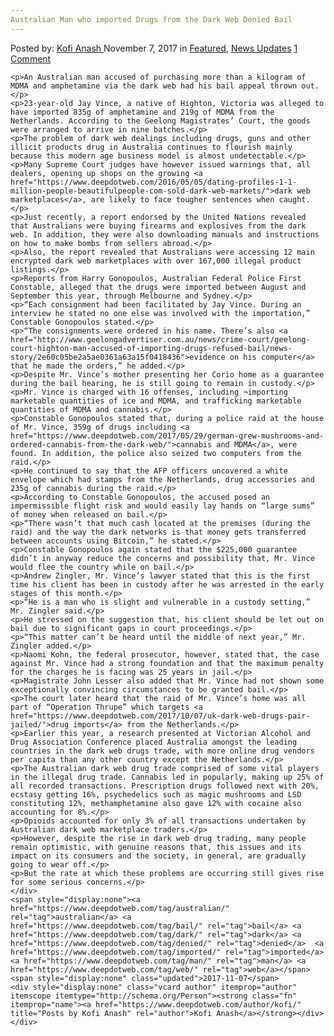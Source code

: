 ```yaml
---
Australian Man who imported Drugs from the Dark Web Denied Bail
---
```

<article class="post-listing post-23430 post type-post status-publish format-standard has-post-thumbnail hentry  tag-australian tag-bail tag-dark tag-denied tag-imported tag-man tag-web">
    <div class="post-inner">
        <span>Posted by: <a href="https://www.deepdotweb.com/author/kofi/" title="">Kofi Anash </a></span>
    <span>November 7, 2017</span>
    <span>in <a href="https://www.deepdotweb.com/category/deepdot-news/" rel="category tag">Featured</a>, <a href="https://www.deepdotweb.com/category/news-updates/" rel="category tag">News Updates</a></span>
    <span><a href="https://www.deepdotweb.com/2017/11/07/australian-man-imported-drugs-dark-web-denied-bail/#comments">1 Comment</a></span>
    </p>
    <div class="clear"></div>
    
    <p>An Australian man accused of purchasing more than a kilogram of MDMA and amphetamine via the dark web had his bail appeal thrown out.</p>
    <p>23-year-old Jay Vince, a native of Highton, Victoria was alleged to have imported 835g of amphetamine and 219g of MDMA from the Netherlands. According to the Geelong Magistrates’ Court, the goods were arranged to arrive in nine batches.</p>
    <p>The problem of dark web dealings including drugs, guns and other illicit products drug in Australia continues to flourish mainly because this modern age business model is almost undetectable.</p>
    <p>Many Supreme Court judges have however issued warnings that, all dealers, opening up shops on the growing <a href="https://www.deepdotweb.com/2016/05/05/dating-profiles-1-1-million-people-beautifulpeople-com-sold-dark-web-markets/">dark web marketplaces</a>, are likely to face tougher sentences when caught.</p>
    <p>Just recently, a report endorsed by the United Nations revealed that Australians were buying firearms and explosives from the dark web. In addition, they were also downloading manuals and instructions on how to make bombs from sellers abroad.</p>
    <p>Also, the report revealed that Australians were accessing 12 main encrypted dark web marketplaces with over 167,000 illegal product listings.</p>
    <p>Reports from Harry Gonopoulos, Australian Federal Police First Constable, alleged that the drugs were imported between August and September this year, through Melbourne and Sydney.</p>
    <p>“Each consignment had been facilitated by Jay Vince. During an interview he stated no one else was involved with the importation,” Constable Gonopoulos stated.</p>
    <p>“The consignments were ordered in his name. There’s also <a href="http://www.geelongadvertiser.com.au/news/crime-court/geelong-court-highton-man-accused-of-importing-drugs-refused-bail/news-story/2e60c05be2a5ae0361a63a15f0418436">evidence on his computer</a> that he made the orders,” he added.</p>
    <p>Despite Mr. Vince’s mother presenting her Corio home as a guarantee during the bail hearing, he is still going to remain in custody.</p>
    <p>Mr. Vince is charged with 16 offenses, including ¬importing marketable quantities of ice and MDMA, and trafficking marketable quantities of MDMA and cannabis.</p>
    <p>Constable Gonopoulos stated that, during a police raid at the house of Mr. Vince, 359g of drugs including <a href="https://www.deepdotweb.com/2017/05/29/german-grew-mushrooms-and-ordered-cannabis-from-the-dark-web/">cannabis and MDMA</a>, were found. In addition, the police also seized two computers from the raid.</p>
    <p>He continued to say that the AFP officers uncovered a white envelope which had stamps from the Netherlands, drug accessories and 235g of cannabis during the raid.</p>
    <p>According to Constable Gonopoulos, the accused posed an impermissible flight risk and would easily lay hands on “large sums” of money when released on bail.</p>
    <p>“There wasn’t that much cash located at the premises (during the raid) and the way the dark networks is that money gets transferred between accounts using Bitcoin,” he stated.</p>
    <p>Constable Gonopoulos again stated that the $225,000 guarantee didn’t in anyway reduce the concerns and possibility that, Mr. Vince would flee the country while on bail.</p>
    <p>Andrew Zingler, Mr. Vince’s lawyer stated that this is the first time his client has been in custody after he was arrested in the early stages of this month.</p>
    <p>“He is a man who is slight and vulnerable in a custody setting,” Mr. Zingler said.</p>
    <p>He stressed on the suggestion that, his client should be let out on bail due to significant gaps in court proceedings.</p>
    <p>“This matter can’t be heard until the middle of next year,” Mr. Zingler added.</p>
    <p>Naomi Kohn, the federal prosecutor, however, stated that, the case against Mr. Vince had a strong foundation and that the maximum penalty for the charges he is facing was 25 years in jail.</p>
    <p>Magistrate John Lesser also added that Mr. Vince had not shown some exceptionally convincing circumstances to be granted bail.</p>
    <p>The court later heard that the raid of Mr. Vince’s home was all part of “Operation Thrupe” which targets <a href="https://www.deepdotweb.com/2017/10/07/uk-dark-web-drugs-pair-jailed/">drug imports</a> from the Netherlands.</p>
    <p>Earlier this year, a research presented at Victorian Alcohol and Drug Association Conference placed Australia amongst the leading countries in the dark web drugs trade, with more online drug vendors per capita than any other country except the Netherlands.</p>
    <p>The Australian dark web drug trade comprised of some vital players in the illegal drug trade. Cannabis led in popularly, making up 25% of all recorded transactions. Prescription drugs followed next with 20%, ecstasy getting 16%, psychedelics such as magic mushrooms and LSD constituting 12%, methamphetamine also gave 12% with cocaine also accounting for 8%.</p>
    <p>Opioids accounted for only 3% of all transactions undertaken by Australian dark web marketplace traders.</p>
    <p>However, despite the rise in dark web drug trading, many people remain optimistic, with genuine reasons that, this issues and its impact on its consumers and the society, in general, are gradually going to wear off.</p>
    <p>But the rate at which these problems are occurring still gives rise for some serious concerns.</p>
    </div>
    <span style="display:none"><a href="https://www.deepdotweb.com/tag/australian/" rel="tag">australian</a> <a href="https://www.deepdotweb.com/tag/bail/" rel="tag">bail</a> <a href="https://www.deepdotweb.com/tag/dark/" rel="tag">dark</a> <a href="https://www.deepdotweb.com/tag/denied/" rel="tag">denied</a>  <a href="https://www.deepdotweb.com/tag/imported/" rel="tag">imported</a> <a href="https://www.deepdotweb.com/tag/man/" rel="tag">man</a> <a href="https://www.deepdotweb.com/tag/web/" rel="tag">web</a></span> <span style="display:none" class="updated">2017-11-07</span>
    <div style="display:none" class="vcard author" itemprop="author" itemscope itemtype="http://schema.org/Person"><strong class="fn" itemprop="name"><a href="https://www.deepdotweb.com/author/kofi/" title="Posts by Kofi Anash" rel="author">Kofi Anash</a></strong></div>
    </div>
</article>

